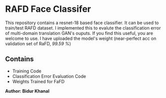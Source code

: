 # RAFD Face Classifer #

This repository contains a resnet-18 based face classifier. It can be used to train/test RAFD dataset. 
I implemented this to evalute the classification error of multi-domain translation GAN's ouputs. If you find this useful, you are welcome to use. 
I have uploaded the model's weight (near-perfect acc on validation set of RaFD, *99.59 %*)

## Contains ##
* Training Code
* Classification Error Evaluation Code
* Weights  Trained for FaFD

**Author: Bidur Khanal**